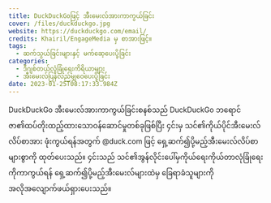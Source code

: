 ```yaml
---
title: DuckDuckGoဖြင့် အီးမေးလ်အားကာကွယ်ခြင်း
cover: /files/duckduckgo.jpg
website: https://duckduckgo.com/email/
credits: Khairil/EngageMedia မှ စာအားဖြင့်။
tags:
  - ဆက်သွယ်ခြင်းများနှင့် မက်ဆေ့ပေးပို့ခြင်း
categories:
  - ဒီဂျစ်တယ်လုံခြုံရေးကိရိယာများ
  - အီးမေးလ်ပြန်လည်မျှဝေပေးပို့ခြင်း
date: 2023-01-25T08:17:33.984Z
---
```

DuckDuckGo အီးမေးလ်အားကာကွယ်ခြင်းစနစ်သည် DuckDuckGo ဘရောင်ဇာ၏ထပ်တိုးထည့်ထားသောဝန်ဆောင်မှုတစ်ခုဖြစ်ပြီး ၄င်းမှ သင်၏ကိုယ်ပိုင်အီးမေးလ်လိပ်စာအား ဖုံးကွယ်ရန်အတွက် @duck.com ဖြင့် ရှေ့ဆက်၍ပို့မည့်အီးမေးလ်လိပ်စာများစွာကို ထုတ်ပေးသည်။ ၄င်းသည် သင်၏အွန်လိုင်းပေါ်မှကိုယ်ရေးကိုယ်တာလုံခြုံရေးကိုကာကွယ်ရန် ရှေ့ဆက်၍ပို့မည့်အီးမေးလ်များထဲမှ ခြေရာခံသူများကို အလိုအလျောက်ဖယ်ရှားပေးသည်။